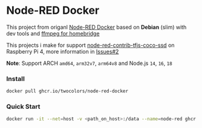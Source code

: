 # Node-RED Docker

This project from origanl [Node-RED Docker](https://github.com/node-red/node-red-docker/tree/master/docker-custom) based on **Debian** (slim) with dev tools and [ffmpeg for homebridge](https://github.com/homebridge/ffmpeg-for-homebridge)

This projects i make for support [node-red-contrib-tfjs-coco-ssd](https://flows.nodered.org/node/node-red-contrib-tfjs-coco-ssd) on Raspberry Pi 4, more information in [Issues#2](https://github.com/dceejay/tfjs-coco-ssd/issues/2)

**Note**: Support ARCH `amd64`, `arm32v7`, `arm64v8` and Node.js `14`, `16`, `18`

### Install

```bash
docker pull ghcr.io/twocolors/node-red-docker
```

### Quick Start

```bash
docker run -it --net=host -v <path_on_host>:/data --name=node-red ghcr.io/twocolors/node-red-docker
```